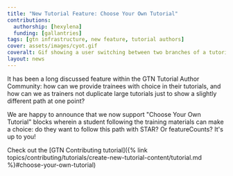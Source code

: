 ```yaml
---
title: "New Tutorial Feature: Choose Your Own Tutorial"
contributions:
  authorship: [hexylena]
  funding: [gallantries]
tags: [gtn infrastructure, new feature, tutorial authors]
cover: assets/images/cyot.gif
coveralt: Gif showing a user switching between two branches of a tutorial
layout: news
---
```


It has been a long discussed feature within the GTN Tutorial Author Community: how can we provide trainees with choice in their tutorials, and how can we as trainers not duplicate large tutorials just to show a slightly different path at one point?

We are happy to announce that we now support "Choose Your Own Tutorial" blocks wherein a student following the training materials can make a choice: do they want to follow this path with STAR? Or featureCounts? It's up to you!

Check out the [GTN Contributing tutorial]({% link topics/contributing/tutorials/create-new-tutorial-content/tutorial.md %}#choose-your-own-tutorial)
